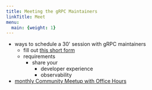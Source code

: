 ```yaml
---
title: Meeting the gRPC Maintainers
linkTitle: Meet
menu:
  main: {weight: 1}
---
```


* ways to schedule a 30' session with gRPC maintainers
  * fill out <a name="this-short-form" href="https://docs.google.com/forms/d/e/1FAIpQLSe1klQIom5SnpL7czmNFI9MZHy_eNwOCHghV0e61hTzY93qWw/viewform?usp=sf_link">this short form</a>
  * requirements
    * share your
      * developer experience
      * observability
* <a name="Community Meetup with Office Hours" href="https://www.meetup.com/grpcio/events">monthly Community Meetup with Office Hours</a>


